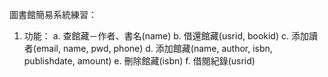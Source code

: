 圖書館簡易系統練習：

  1. 功能：
    a. 查館藏－作者、書名(name)
    b. 借還館藏(usrid, bookid)
    c. 添加讀者(email, name, pwd, phone)
    d. 添加館藏(name, author, isbn, publishdate, amount)
    e. 刪除館藏(isbn)
    f. 借閱紀錄(usrid)
